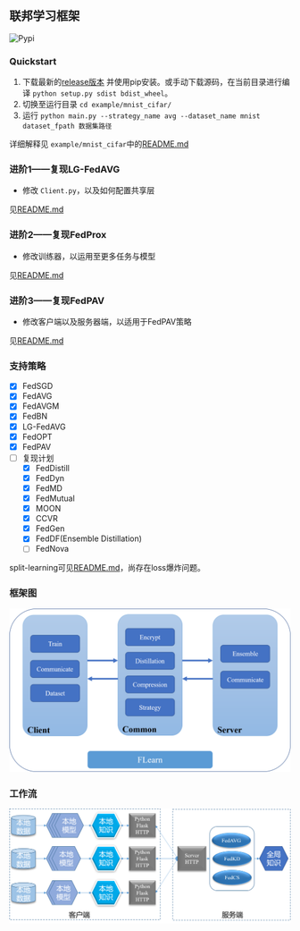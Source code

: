 ## 联邦学习框架

![Pypi](https://img.shields.io/pypi/v/cfl)

### Quickstart

1. 下载最新的[release版本](https://github.com/wnma3mz/flearn/releases/latest) 并使用pip安装。或手动下载源码，在当前目录进行编译 `python setup.py sdist bdist_wheel`。
2. 切换至运行目录 `cd example/mnist_cifar/`
3. 运行 `python main.py --strategy_name avg --dataset_name mnist dataset_fpath 数据集路径`

详细解释见 `example/mnist_cifar`中的[README.md](https://github.com/wnma3mz/flearn/tree/master/example/mnist_cifar)

### 进阶1——复现LG-FedAVG

- 修改 `Client.py`，以及如何配置共享层

见[README.md](https://github.com/wnma3mz/flearn/tree/master/example/LG_reproduction)

### 进阶2——复现FedProx

- 修改训练器，以运用至更多任务与模型

见[README.md](https://github.com/wnma3mz/flearn/tree/master/example/Prox)

### 进阶3——复现FedPAV

- 修改客户端以及服务器端，以适用于FedPAV策略

见[README.md](https://github.com/wnma3mz/flearn/tree/master/example/PAV_reproduction)

### 支持策略

- [X] FedSGD
- [X] FedAVG
- [X] FedAVGM
- [X] FedBN
- [X] LG-FedAVG
- [X] FedOPT
- [X] FedPAV
- [ ] 复现计划
  - [X] FedDistill
  - [X] FedDyn
  - [X] FedMD
  - [X] FedMutual
  - [X] MOON
  - [X] CCVR
  - [X] FedGen
  - [X] FedDF(Ensemble Distillation)
  - [ ] FedNova

split-learning可见[README.md](https://github.com/wnma3mz/flearn/tree/master/example/split_learning)，尚存在loss爆炸问题。

### 框架图

![CFL](./imgs/CFL.png)

### 工作流

![CFL工作流](./imgs/CFL工作流.png)
